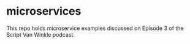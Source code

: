 # microservices
This repo holds microservice examples discussed on Episode 3 of the Script Van Winkle podcast.
